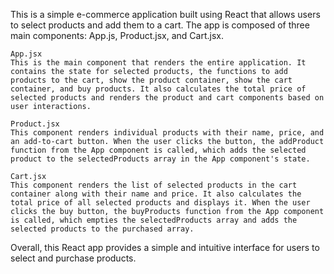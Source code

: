 This is a simple e-commerce application built using React that allows users to select products and add them to a cart. The app is composed of three main components: App.js, Product.jsx, and Cart.jsx.

    App.jsx
    This is the main component that renders the entire application. It contains the state for selected products, the functions to add products to the cart, show the product container, show the cart container, and buy products. It also calculates the total price of selected products and renders the product and cart components based on user interactions.

    Product.jsx
    This component renders individual products with their name, price, and an add-to-cart button. When the user clicks the button, the addProduct function from the App component is called, which adds the selected product to the selectedProducts array in the App component's state.

    Cart.jsx
    This component renders the list of selected products in the cart container along with their name and price. It also calculates the total price of all selected products and displays it. When the user clicks the buy button, the buyProducts function from the App component is called, which empties the selectedProducts array and adds the selected products to the purchased array.

Overall, this React app provides a simple and intuitive interface for users to select and purchase products.
